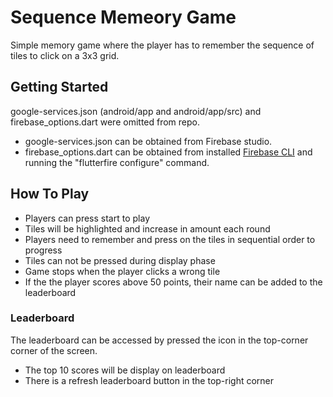 # Sequence Memeory Game
Simple memory game where the player has to remember the sequence of tiles to click on a 3x3 grid.

## Getting Started
google-services.json (android/app and android/app/src) and firebase_options.dart were omitted from repo.
* google-services.json can be obtained from Firebase studio.
* firebase_options.dart can be obtained from installed [Firebase CLI](https://firebase.google.com/docs/cli) and running the "flutterfire configure" command.

## How To Play
* Players can press start to play
* Tiles will be highlighted and increase in amount each round
* Players need to remember and press on the tiles in sequential order to progress
 * Tiles can not be pressed during display phase
* Game stops when the player clicks a wrong tile
* If the the player scores above 50 points, their name can be added to the leaderboard

### Leaderboard
The leaderboard can be accessed by pressed the icon in the top-corner corner of the screen.  
* The top 10 scores will be display on leaderboard
* There is a refresh leaderboard button in the top-right corner
